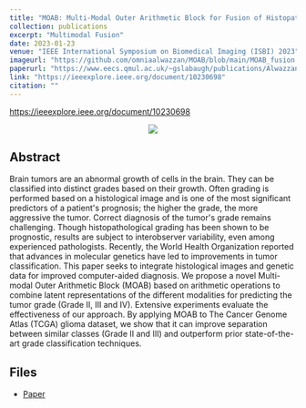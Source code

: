 ```yaml
---
title: "MOAB: Multi-Modal Outer Arithmetic Block for Fusion of Histopathological Images and Genetic Data for Brain Tumor Grading"
collection: publications
excerpt: "Multimodal Fusion"
date: 2023-01-23
venue: "IEEE International Symposium on Biomedical Imaging (ISBI) 2023"
imageurl: "https://github.com/omniaalwazzan/MOAB/blob/main/MOAB_fusion.PNG"
paperurl: "https://www.eecs.qmul.ac.uk/~gslabaugh/publications/AlwazzanISBI2023.pdf"
link: "https://ieeexplore.ieee.org/document/10230698"
citation: ""
---
```


https://ieeexplore.ieee.org/document/10230698

<center><img src="https://github.com/omniaalwazzan/MOAB/blob/main/MOAB_fusion.PNG"></center>

## Abstract

Brain tumors are an abnormal growth of cells in the brain. They can be classified into distinct grades based on their growth. Often grading is performed based on a histological image and is one of the most significant predictors of a patient's prognosis; the higher the grade, the more aggressive the tumor. Correct diagnosis of the tumor's grade remains challenging. Though histopathological grading has been shown to be prognostic, results are subject to interobserver variability, even among experienced pathologists. Recently, the World Health Organization reported that advances in molecular genetics have led to improvements in tumor classification. This paper seeks to integrate histological images and genetic data for improved computer-aided diagnosis. We propose a novel Multi-modal Outer Arithmetic Block (MOAB) based on arithmetic operations to combine latent representations of the different modalities for predicting the tumor grade (Grade II, III and IV). Extensive experiments evaluate the effectiveness of our approach. By applying MOAB to The Cancer Genome Atlas (TCGA) glioma dataset, we show that it can improve separation between similar classes (Grade II and III) and outperform prior state-of-the-art grade classification techniques.

## Files

- [Paper](https://arxiv.org/abs/2403.06349)
